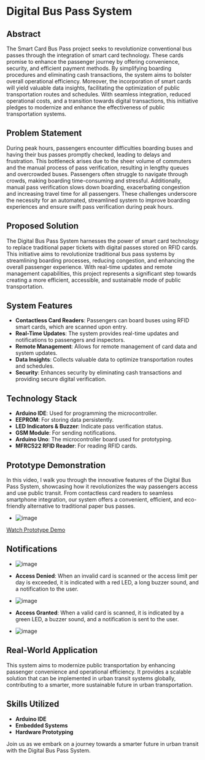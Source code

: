 # Digital Bus Pass System

## Abstract
The Smart Card Bus Pass project seeks to revolutionize conventional bus passes through the integration of smart card technology. These cards promise to enhance the passenger journey by offering convenience, security, and efficient payment methods. By simplifying boarding procedures and eliminating cash transactions, the system aims to bolster overall operational efficiency. Moreover, the incorporation of smart cards will yield valuable data insights, facilitating the optimization of public transportation routes and schedules. With seamless integration, reduced operational costs, and a transition towards digital transactions, this initiative pledges to modernize and enhance the effectiveness of public transportation systems.

## Problem Statement
During peak hours, passengers encounter difficulties boarding buses and having their bus passes promptly checked, leading to delays and frustration. This bottleneck arises due to the sheer volume of commuters and the manual process of pass verification, resulting in lengthy queues and overcrowded buses. Passengers often struggle to navigate through crowds, making boarding time-consuming and stressful. Additionally, manual pass verification slows down boarding, exacerbating congestion and increasing travel time for all passengers. These challenges underscore the necessity for an automated, streamlined system to improve boarding experiences and ensure swift pass verification during peak hours.

## Proposed Solution
The Digital Bus Pass System harnesses the power of smart card technology to replace traditional paper tickets with digital passes stored on RFID cards. This initiative aims to revolutionize traditional bus pass systems by streamlining boarding processes, reducing congestion, and enhancing the overall passenger experience. With real-time updates and remote management capabilities, this project represents a significant step towards creating a more efficient, accessible, and sustainable mode of public transportation.

## System Features
- **Contactless Card Readers**: Passengers can board buses using RFID smart cards, which are scanned upon entry.
- **Real-Time Updates**: The system provides real-time updates and notifications to passengers and inspectors.
- **Remote Management**: Allows for remote management of card data and system updates.
- **Data Insights**: Collects valuable data to optimize transportation routes and schedules.
- **Security**: Enhances security by eliminating cash transactions and providing secure digital verification.

## Technology Stack
- **Arduino IDE**: Used for programming the microcontroller.
- **EEPROM**: For storing data persistently.
- **LED Indicators & Buzzer**: Indicate pass verification status.
- **GSM Module**: For sending notifications.
- **Arduino Uno**: The microcontroller board used for prototyping.
- **MFRC522 RFID Reader**: For reading RFID cards.

## Prototype Demonstration
In this video, I walk you through the innovative features of the Digital Bus Pass System, showcasing how it revolutionizes the way passengers access and use public transit. From contactless card readers to seamless smartphone integration, our system offers a convenient, efficient, and eco-friendly alternative to traditional paper bus passes. 

- ![image](https://github.com/cheersbuddy/Digital-Buspass-System/assets/126586644/aab7cc17-c378-4d70-8862-338a94a1a50c)

[Watch Prototype Demo](https://drive.google.com/file/d/1lsjDi0Qno4096gIzuJuA-XMTGFve_1kI/view)

## Notifications

- ![image](https://github.com/cheersbuddy/Digital-Buspass-System/assets/126586644/0aaa1cd9-b491-47be-bc79-3553c55fb518)

- **Access Denied**: When an invalid card is scanned or the access limit per day is exceeded, it is indicated with a red LED, a long buzzer sound, and a notification to the user.
- ![image](https://github.com/cheersbuddy/Digital-Buspass-System/assets/126586644/36be3e99-1ba3-4bfc-89a9-992a4f317f30)

- **Access Granted**: When a valid card is scanned, it is indicated by a green LED, a buzzer sound, and a notification is sent to the user.
- ![image](https://github.com/cheersbuddy/Digital-Buspass-System/assets/126586644/44511012-3422-49ef-8ee5-0011b7d17cff)

## Real-World Application
This system aims to modernize public transportation by enhancing passenger convenience and operational efficiency. It provides a scalable solution that can be implemented in urban transit systems globally, contributing to a smarter, more sustainable future in urban transportation.

## Skills Utilized
- **Arduino IDE**
- **Embedded Systems**
- **Hardware Prototyping**

Join us as we embark on a journey towards a smarter future in urban transit with the Digital Bus Pass System.

